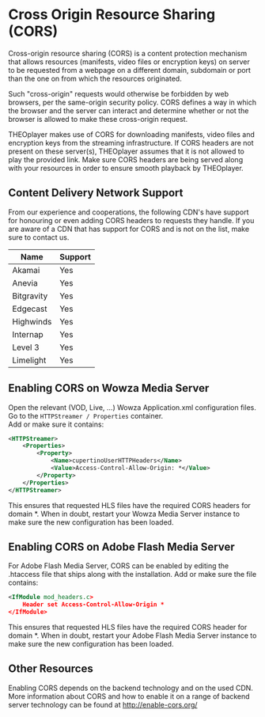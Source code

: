 # Cross Origin Resource Sharing (CORS)

Cross-origin resource sharing (CORS) is a content protection mechanism that allows resources (manifests, video files or encryption keys) on server to be requested from a webpage on a different domain, subdomain or port than the one on from which the resources originated.

Such "cross-origin" requests would otherwise be forbidden by web browsers, per the same-origin security policy. CORS defines a way in which the browser and the server can interact and determine whether or not the browser is allowed to make these cross-origin request.

THEOplayer makes use of CORS for downloading manifests, video files and encryption keys from the streaming infrastructure. If CORS headers are not present on these server(s), THEOplayer assumes that it is not allowed to play the provided link. Make sure CORS headers are being served along with your resources in order to ensure smooth playback by THEOplayer.

## Content Delivery Network Support

From our experience and cooperations, the following CDN's have support for honouring or even adding CORS headers to requests they handle. If you are aware of a CDN that has support for CORS and is not on the list, make sure to contact us.

| Name       | Support |
| ---------- | ------- |
| Akamai     | Yes     |
| Anevia     | Yes     |
| Bitgravity | Yes     |
| Edgecast   | Yes     |
| Highwinds  | Yes     |
| Internap   | Yes     |
| Level 3    | Yes     |
| Limelight  | Yes     |

## Enabling CORS on Wowza Media Server

Open the relevant (VOD, Live, ...) Wowza Application.xml configuration files.\
Go to the `HTTPStreamer / Properties` container.\
Add or make sure it contains:

```xml
<HTTPStreamer>
    <Properties>
        <Property>
            <Name>cupertinoUserHTTPHeaders</Name>
            <Value>Access-Control-Allow-Origin: *</Value>
        </Property>
    </Properties>
</HTTPStreamer>
```

This ensures that requested HLS files have the required CORS headers for domain \*. When in doubt, restart your Wowza Media Server instance to make sure the new configuration has been loaded.

## Enabling CORS on Adobe Flash Media Server

For Adobe Flash Media Server, CORS can be enabled by editing the .htaccess file that ships along with the installation. Add or make sure the file contains:

```xml
<IfModule mod_headers.c>
    Header set Access-Control-Allow-Origin *
</IfModule>
```

This ensures that requested HLS files have the required CORS header for domain \*. When in doubt, restart your Adobe Flash Media Server instance to make sure the new configuration has been loaded.

## Other Resources

Enabling CORS depends on the backend technology and on the used CDN. More information about CORS and how to enable it on a range of backend server technology can be found at <http://enable-cors.org/>
